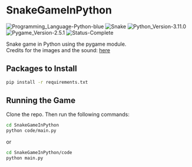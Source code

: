 # SnakeGameInPython

![Programming_Language-Python-blue](https://img.shields.io/badge/Programming_Language-Python-blue.svg)
![Snake](https://img.shields.io/badge/Game-Snake-yellow.svg)
![Python_Version-3.11.0](https://img.shields.io/badge/Python_Version-3.11.4-brown.svg)
![Pygame_Version-2.5.1](https://img.shields.io/badge/Pygame_Version-2.5.1-purple.svg)
![Status-Complete](https://img.shields.io/badge/Status-Complete-green.svg)

Snake game in Python using the pygame module.\
Credits for the images and the sound: [here](https://github.com/clear-code-projects/Snake)

## Packages to Install

```zsh
pip install -r requirements.txt
```

## Running the Game

Clone the repo. Then run the following commands:

```zsh
cd SnakeGameInPython
python code/main.py
```

or

```zsh
cd SnakeGameInPython/code
python main.py
```
